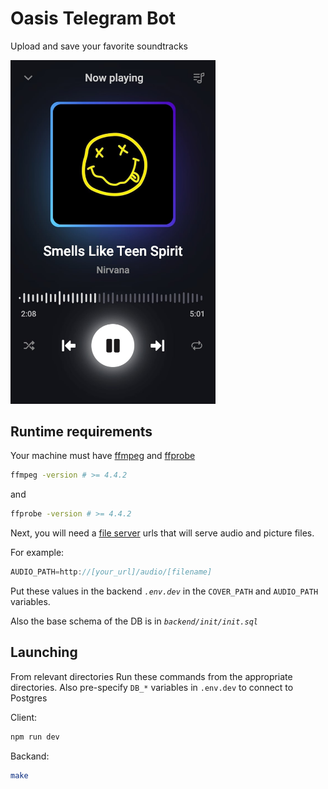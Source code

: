 # Oasis Telegram Bot

Upload and save your favorite soundtracks

<img src="assets/palyer.jpeg" width="328"/>

## Runtime requirements

Your machine must have [ffmpeg](https://ffmpeg.org/ffmpeg.html) and [ffprobe](https://ffmpeg.org/ffprobe.html)

```bash
ffmpeg -version # >= 4.4.2
```

and

```bash
ffprobe -version # >= 4.4.2
```

Next, you will need a [file server](https://github.com/Oasis-Music/file-server) urls that will serve audio and picture files.

For example:

```js
AUDIO_PATH=http://[your_url]/audio/[filename]
```

Put these values in the backend _`.env.dev`_ in the `COVER_PATH` and `AUDIO_PATH` variables.

Also the base schema of the DB is in _`backend/init/init.sql`_

## Launching

From relevant directories
Run these commands from the appropriate directories.
Also pre-specify `DB_*` variables in `.env.dev` to connect to Postgres

Client:

```bash
npm run dev
```

Backand:

```bash
make
```
